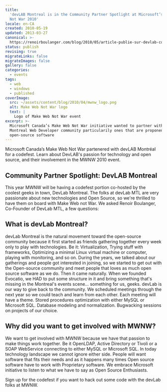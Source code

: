 ```yaml
---
title:
  'devLAB Montreal is in the Community Partner Spotlight at Microsoft’s Make Web
  Not War 2010'
locale: en-CA
created: 2010-05-19
updated: 2013-03-27
canonical: >-
  https://renoirboulanger.com/blog/2010/05/article-publie-sur-devlab-community-partner-spotlight-devlab-montreal/
status: publish
revising: true
migrateLinks: false
migrateImages: false
gallery: false
categories:
  - events
tags:
  - web
  - windows
  - published
coverImage:
  src: ~/assets/content/blog/2010/04/mwnw_logo.png
  alt: Make Web Not War logo
  text: |
    Logo of Make Web Not War event
excerpt: >-
  Microsoft Canada’s Make Web Not War initiative wanted to partner with local
  Montreal Web Developer community particularily ones that are proponent for
  open-source software
---
```


Microsoft Canada’s Make Web Not War partenered with devLAB Montréal for a
codefest. Learn about DevLAB's passion for technology and open source, and their
involvement in the MWNW 2010 event.

## Community Partner Spotlight: DevLAB Montreal

This year MWNW will be having a codefest portion co-hosted by the coolest geeks
in town, DevLab Montreal. The folks at devLab MTL are very passionate about new
technologies and Open Source, so we're thrilled to have them on board with Make
Web not War. We asked Renoir Boulanger, Co-Founder of DevLab MTL, a few
questions:

## What is devLab Montreal?

devLab Montreal is the natural movement toward the open-source community because
it first started as friends gathering together every week only to play with
technologies. Be it: Virtualization, Trying stuff with frameworks, Optimizing a
minimal Linux virtual machine or computer, playing with monitoring, and so on.
During the years, we talked about our gatherings and people got interested in
joining, so we started to get out with the Open-source community and meet people
that loves as much open source software as we do. Then it came naturally. When
we founded Evocatio, we HAD to put some structure in it and bring something
that's missing in the Montreal's events scene… something for us, geeks. devLab
is our way to give back to the community. We scheduled meetings through the next
year so we could teach and learn from each other. Each meeting will have a
theme. Stored procedures optimization with either MySQL or Microsoft SQL.
Database modeling and normalization. Bugwacking sessions on projects of our
choice.

## Why did you want to get involved with MWNW?

We want to get involved with MWNW because we have that passion to make things
work together. Be it OpenLDAP, Active Directory or Tivoli or a SOAP WebService
connecting to either MySQL or Microsoft SQL. In today technology landscape we
cannot ignore either side. People will want software that fits their needs and
as it happens many times Open source software have to work with Proprietary
software. We embrace Microsoft initiative to listen to what we have to say as
Open Source Enthusiasts.

Sign up for the codefest if you want to hack out some code with the devLab folks
at MWNW.
